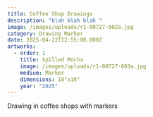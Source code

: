 ```yaml
---
title: Coffee Shop Drawings
description: "blah blah blah "
image: /images/uploads/r1-00727-002a.jpg
category: Drawing Marker
date: 2025-04-22T12:55:00.000Z
artworks:
  - order: 1
    title: Spilled Mocha
    image: /images/uploads/r1-00727-003a.jpg
    medium: Marker
    dimensions: 10"x10"
    year: "2025"
---
```

Drawing in coffee shops with markers

